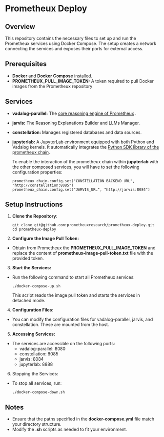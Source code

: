 # Prometheux Deploy
## Overview
This repository contains the necessary files to set up and run the Prometheux services using Docker Compose. The setup creates a network connecting the services and exposes their ports for external access.

## Prerequisites
- **Docker** and **Docker Compose** installed.
- **PROMETHEUX_PULL_IMAGE_TOKEN:** A token required to pull Docker images from the Prometheux repository

## Services
- **vadalog-parallel:**
The [core reasoning engine of Prometheux](https://www.prometheux.co.uk/docs/learn/getting-started)
.

- **jarvis:**
The Reasoning Explanations Builder and LLMs Manager.

- **constellation:**
Manages registered databases and data sources.

- **jupyterlab:**
A JupyterLab environment equipped with both Python and Vadalog kernels. It automatically integrates the [Python SDK library of the prometheux chain](https://www.prometheux.co.uk/docs/sdk).

    To enable the interaction of the prometheux chain within **jupyterlab** with the other composed services, you will have to set the following configuration properties:
    
    ```
    prometheux_chain.config.set("CONSTELLATION_BACKEND_URL", "http://constellation:8085")
    prometheux_chain.config.set("JARVIS_URL", "http://jarvis:8084")
    ```

## Setup Instructions

1. **Clone the Repository:**

    ```
    git clone git@github.com:prometheuxresearch/prometheux-deploy.git
    cd prometheux-deploy
    ```

2. **Configure the Image Pull Token:**

- Obtain from Prometheux the **PROMETHEUX_PULL_IMAGE_TOKEN** and replace the content of **prometheux-image-pull-token.txt** file with the provided token.

3. **Start the Services:**

- Run the following command to start all Prometheux services:

    ```
    ./docker-compose-up.sh
    ```

    This script reads the image pull token and starts the services in detached mode.

4. **Configuration Files:**

- You can modify the configuration files for vadalog-parallel, jarvis, and constellation. These are mounted from the host.

5. **Accessing Services:**

- The services are accessible on the following ports:
    - vadalog-parallel: 8080
    - constellation: 8085
    - jarvis: 8084
    - jupyterlab: 8888

6. Stopping the Services:

- To stop all services, run:

    ```
    ./docker-compose-down.sh
    ```

## Notes
- Ensure that the paths specified in the **docker-compose.yml** file match your directory structure.
- Modify the **.sh** scripts as needed to fit your environment.

